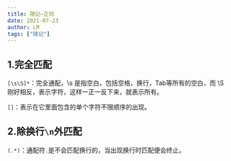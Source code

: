 ```yaml
---
title: 随记—正则
date: 2021-07-23
author: LM
tags: ["随记"]
---
```


## 1.完全匹配

`[\s\S]*`：完全通配，\s 是指空白，包括空格，换行，Tab等所有的空白，而 \S 刚好相反，表示字符，这样一正一反下来，就表示所有。

`[]`：表示在它里面包含的单个字符不限顺序的出现。

## 2.除换行`\n`外匹配

`(.*)`：通配符`.`是不会匹配换行的，当出现换行时匹配便会终止。